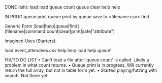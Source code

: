 DONE (ish):
  load <filename>
  load
  queue count
  queue clear
  help
  help <command>

IN PROG
  queue print
  queue print by <attribute>
  queue save to <filename.csv>
  find <attribute> <criteria>

Generic Form
[load|help|queue|find] (filename|command|count|clear|print|safe|"attribute")

Imagined Uses (Starters):

load event_attendees.csv
help
help load
help queue'


FIX/TO DO LIST
  • Can't load a file after 'queue count' is called. Likely a problem in what count returns.
  • Queue print is in progress. Will currently return the full array, but not in table form yet.
  • Started playing/futzing with search. Not there yet.